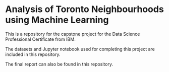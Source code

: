 # Analysis of Toronto Neighbourhoods using Machine Learning

This is a repository for the capstone project for the Data Science Professional Certificate from IBM.

The datasets and Jupyter notebook used for completing this project are included in this repository.

The final report can also be found in this repository. 
